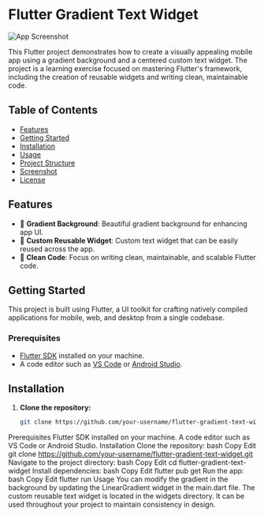 # Flutter Gradient Text Widget

![App Screenshot](./assets/screenshot.png)

This Flutter project demonstrates how to create a visually appealing mobile app using a gradient background and a centered custom text widget. The project is a learning exercise focused on mastering Flutter's framework, including the creation of reusable widgets and writing clean, maintainable code.

## Table of Contents
- [Features](#features)
- [Getting Started](#getting-started)
- [Installation](#installation)
- [Usage](#usage)
- [Project Structure](#project-structure)
- [Screenshot](#screenshot)
- [License](#license)

## Features
- 🌈 **Gradient Background**: Beautiful gradient background for enhancing app UI.
- 🔧 **Custom Reusable Widget**: Custom text widget that can be easily reused across the app.
- 🧼 **Clean Code**: Focus on writing clean, maintainable, and scalable Flutter code.

## Getting Started
This project is built using Flutter, a UI toolkit for crafting natively compiled applications for mobile, web, and desktop from a single codebase.

### Prerequisites
- [Flutter SDK](https://flutter.dev/docs/get-started/install) installed on your machine.
- A code editor such as [VS Code](https://code.visualstudio.com/) or [Android Studio](https://developer.android.com/studio).

## Installation

1. **Clone the repository:**
   ```bash
   git clone https://github.com/your-username/flutter-gradient-text-widget.git

Prerequisites
Flutter SDK installed on your machine.
A code editor such as VS Code or Android Studio.
Installation
Clone the repository:
bash
Copy
Edit
git clone https://github.com/your-username/flutter-gradient-text-widget.git
Navigate to the project directory:
bash
Copy
Edit
cd flutter-gradient-text-widget
Install dependencies:
bash
Copy
Edit
flutter pub get
Run the app:
bash
Copy
Edit
flutter run
Usage
You can modify the gradient in the background by updating the LinearGradient widget in the main.dart file.
The custom reusable text widget is located in the widgets directory. It can be used throughout your project to maintain consistency in design.
